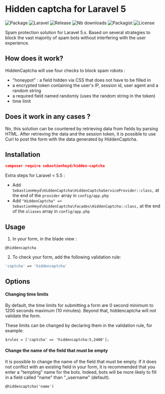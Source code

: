 # Hidden captcha for Laravel 5

![Package](https://img.shields.io/badge/Package-sebastienheyd%2Fhidden--captcha-yellowgreen.svg)
![Laravel](https://img.shields.io/badge/For-Laravel%205.x-yellow.svg)
![Release](https://img.shields.io/github/release/sebastienheyd/hidden-captcha.svg)
![Nb downloads](https://img.shields.io/packagist/dt/sebastienheyd/hidden-captcha.svg)
![Packagist](https://img.shields.io/packagist/v/sebastienheyd/hidden-captcha.svg)
![License](https://img.shields.io/github/license/sebastienheyd/hidden-captcha.svg)

Spam protection solution for Laravel 5.x. Based on several strategies to block the vast majority of spam bots without interfering with the user experience.

## How does it work?

HiddenCaptcha will use four checks to block spam robots :

- "honeypot" : a field hidden via CSS that does not have to be filled in
- a encrypted token containing the user's IP, session id, user agent and a random string
- a required field named randomly (uses the random string in the token)
- time limit

## Does it work in any cases ?

No, this solution can be countered by retrieving data from fields by parsing HTML. After retrieving the data and the session token, it is possible to use Curl to post the form with the data generated by HiddenCaptcha.

## Installation

```json
composer require sebastienheyd/hidden-captcha
```

Extra steps for Laravel < 5.5 :

- Add `SebastienHeyd\HiddenCaptcha\HiddenCaptchaServiceProvider::class,` at the end of the `provider` array in `config/app.php`
- Add `"HiddenCaptcha" => SebastienHeyd\HiddenCaptcha\Facades\HiddenCaptcha::class,` at the end of the `aliases` array in `config/app.php`

## Usage

1. In your form, in the blade view :

```
@hiddencaptcha
```


2. To check your form, add the following validation rule:
```php
'captcha' => 'hiddencaptcha'
```

## Options

#### Changing time limits

By default, the time limits for submitting a form are 0 second minimum to 1200 seconds maximum (10 minutes). Beyond that, hiddencaptcha will not validate the form.

These limits can be changed by declaring them in the validation rule, for example:

`$rules = ['captcha' => 'hiddencaptcha:5,2400'];`

#### Change the name of the field that must be empty

It is possible to change the name of the field that must be empty. If it does not conflict with an existing field in your form, it is recommended that you enter a "tempting" name for the bots. Indeed, bots will be more likely to fill in a field called "name" than "_username" (default).

```html
@hiddencaptcha('name')
```